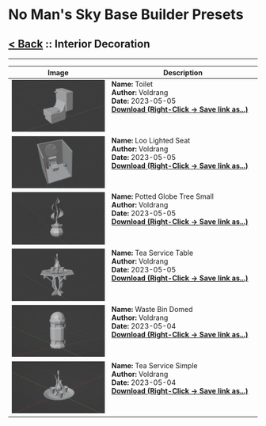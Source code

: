 # No Man's Sky Base Builder Presets  

## [< Back](https://djmonkeyuk.github.io/nms-base-builder-presets/) :: Interior Decoration

___


<table cellpadding="10">
<thead>
    <tr>
        <th>Image</th>
        <th>Description</th>
    </tr>
</thead>
<tbody>
    <tr>
            <td width="40%"><img src="https://raw.githubusercontent.com/djmonkeyuk/nms-base-builder-presets/master/images/Interior Decoration/Voldrang_Toilet.jpg"></td>
            <td valign="top" width="60%"><b>Name:</b> Toilet <br /> <b>Author:</b> Voldrang <br /><b>Date:</b> 2023-05-05 <br /> <b><a href="https://raw.githubusercontent.com/djmonkeyuk/nms-base-builder-presets/master/Interior Decoration/Voldrang_Toilet.json">Download (Right-Click -> Save link as...)</a></b></td>
        </tr><tr>
            <td width="40%"><img src="https://raw.githubusercontent.com/djmonkeyuk/nms-base-builder-presets/master/images/Interior Decoration/Voldrang_LooLightedSeat.jpg"></td>
            <td valign="top" width="60%"><b>Name:</b> Loo Lighted Seat <br /> <b>Author:</b> Voldrang <br /><b>Date:</b> 2023-05-05 <br /> <b><a href="https://raw.githubusercontent.com/djmonkeyuk/nms-base-builder-presets/master/Interior Decoration/Voldrang_LooLightedSeat.json">Download (Right-Click -> Save link as...)</a></b></td>
        </tr><tr>
            <td width="40%"><img src="https://raw.githubusercontent.com/djmonkeyuk/nms-base-builder-presets/master/images/Interior Decoration/Voldrang_PottedGlobeTreeSmall.jpg"></td>
            <td valign="top" width="60%"><b>Name:</b> Potted Globe Tree Small <br /> <b>Author:</b> Voldrang <br /><b>Date:</b> 2023-05-05 <br /> <b><a href="https://raw.githubusercontent.com/djmonkeyuk/nms-base-builder-presets/master/Interior Decoration/Voldrang_PottedGlobeTreeSmall.json">Download (Right-Click -> Save link as...)</a></b></td>
        </tr><tr>
            <td width="40%"><img src="https://raw.githubusercontent.com/djmonkeyuk/nms-base-builder-presets/master/images/Interior Decoration/Voldrang_TeaServiceTable.jpg"></td>
            <td valign="top" width="60%"><b>Name:</b> Tea Service Table <br /> <b>Author:</b> Voldrang <br /><b>Date:</b> 2023-05-05 <br /> <b><a href="https://raw.githubusercontent.com/djmonkeyuk/nms-base-builder-presets/master/Interior Decoration/Voldrang_TeaServiceTable.json">Download (Right-Click -> Save link as...)</a></b></td>
        </tr><tr>
            <td width="40%"><img src="https://raw.githubusercontent.com/djmonkeyuk/nms-base-builder-presets/master/images/Interior Decoration/Voldrang_WasteBinDomed.jpg"></td>
            <td valign="top" width="60%"><b>Name:</b> Waste Bin Domed <br /> <b>Author:</b> Voldrang <br /><b>Date:</b> 2023-05-04 <br /> <b><a href="https://raw.githubusercontent.com/djmonkeyuk/nms-base-builder-presets/master/Interior Decoration/Voldrang_WasteBinDomed.json">Download (Right-Click -> Save link as...)</a></b></td>
        </tr><tr>
            <td width="40%"><img src="https://raw.githubusercontent.com/djmonkeyuk/nms-base-builder-presets/master/images/Interior Decoration/Voldrang_TeaServiceSimple.jpg"></td>
            <td valign="top" width="60%"><b>Name:</b> Tea Service Simple <br /> <b>Author:</b> Voldrang <br /><b>Date:</b> 2023-05-04 <br /> <b><a href="https://raw.githubusercontent.com/djmonkeyuk/nms-base-builder-presets/master/Interior Decoration/Voldrang_TeaServiceSimple.json">Download (Right-Click -> Save link as...)</a></b></td>
        </tr>
</tbody>
</table>
    